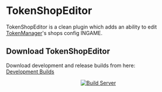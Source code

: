 # TokenShopEditor
TokenShopEditor is a clean plugin which adds an ability to edit [TokenManager](https://www.spigotmc.org/resources/tokenmanager.8610/)'s shops config INGAME.

## Download TokenShopEditor
Download development and release builds from here:<br>
[Development Builds](https://poma123.github.io/builds/poma123/TokenShopEditor/master/)

<p align="center">
  <a href="https://poma123.github.io/builds/poma123/TokenShopEditor/master/">
    <img src="https://poma123.github.io/builds/poma123/TokenShopEditor/master/badge.svg" alt="Build Server"/>
  </a>
</p>
